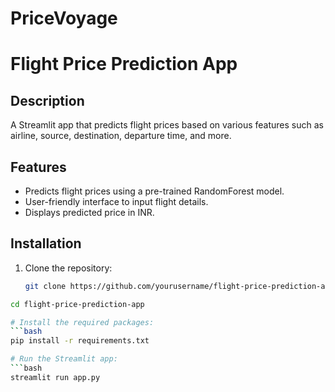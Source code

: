 # PriceVoyage
# Flight Price Prediction App

## Description
A Streamlit app that predicts flight prices based on various features such as airline, source, destination, departure time, and more.

## Features
- Predicts flight prices using a pre-trained RandomForest model.
- User-friendly interface to input flight details.
- Displays predicted price in INR.

## Installation
1. Clone the repository:
   ```bash
   git clone https://github.com/yourusername/flight-price-prediction-app.git
   
 ```bash
cd flight-price-prediction-app

# Install the required packages:
 ```bash
pip install -r requirements.txt

# Run the Streamlit app:
 ```bash
streamlit run app.py
